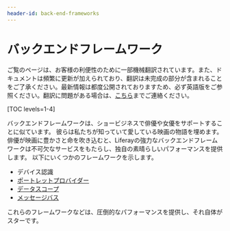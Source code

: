 ```yaml
---
header-id: back-end-frameworks
---
```


# バックエンドフレームワーク

<p class="alert alert-info"><span class="wysiwyg-color-blue120">ご覧のページは、お客様の利便性のために一部機械翻訳されています。また、ドキュメントは頻繁に更新が加えられており、翻訳は未完成の部分が含まれることをご了承ください。最新情報は都度公開されておりますため、必ず英語版をご参照ください。翻訳に問題がある場合は、<a href="mailto:support-content-jp@liferay.com">こちら</a>までご連絡ください。</span></p>

[TOC levels=1-4]

バックエンドフレームワークは、ショービジネスで俳優や女優をサポートすることに似ています。 彼らは私たちが知っていて愛している映画の物語を埋めます。 俳優が映画に豊かさと命を吹き込むと、Liferayの強力なバックエンドフレームワークは不可欠なサービスをもたらし、独自の素晴らしいパフォーマンスを提供します。 以下にいくつかのフレームワークを示します。

  - デバイス認識
  - [ポートレットプロバイダー](/docs/7-1/tutorials/-/knowledge_base/t/portlet-providers)
  - [データスコープ](/docs/7-1/tutorials/-/knowledge_base/t/data-scopes)
  - [メッセージバス](/docs/7-1/tutorials/-/knowledge_base/t/message-bus)

これらのフレームワークなどは、圧倒的なパフォーマンスを提供し、それ自体がスターです。

